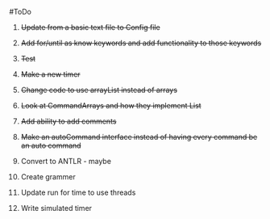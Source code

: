 #ToDo

1. ~~Update from a basic text file to Config file~~

2. ~~Add for/until as know keywords and add functionality to those keywords~~

3. ~~Test~~

4. ~~Make a new timer~~

5. ~~Change code to use arrayList instead of arrays~~

6. ~~Look at CommandArrays and how they implement List~~

7. ~~Add ability to add comments~~

8. ~~Make an autoCommand interface instead of having every command be an auto command~~

9. Convert to ANTLR - maybe

10. Create grammer

11. Update run for time to use threads

12. Write simulated timer
